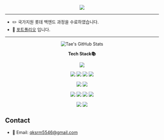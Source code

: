 <p align="center">
  <img src="https://capsule-render.vercel.app/api?type=waving&height=200&color=gradient&text=TAE's%20Github&fontSize=50&fontAlign=50&fontAlignY=40" />
</p>


------------------------------------------------------------

- ✏️ 국가지원 롯데 백엔드 과정을 수료하였습니다.
- 📝 [포트폴리오](https://github.com/Taeyoung20230727/Project/blob/main/README.md) 입니다.
  
------------------------------------------------------------




<p align="center">
  <img src="https://github-readme-stats.vercel.app/api?username=TaeeeY&show_icons=true&theme=default" alt="Tae's GitHub Stats">
</p>


<p align="center">
  <strong>Tech Stack📚</strong>
</p>


<p align="center">
<img src="https://img.shields.io/badge/JavaScript-F7DF1E?style=flat&logo=JavaScript&logoColor=black">

<p align="center">
<img src="https://img.shields.io/badge/Spring_Boot-6DB33F?style=flat&logo=Spring-Boot&logoColor=white"> <img src="https://img.shields.io/badge/Java-007396?style=flat&logo=Java&logoColor=white">
<img src="https://img.shields.io/badge/Gradle-02303A?style=flat&logo=Gradle&logoColor=white">
<img src="https://img.shields.io/badge/myBatis-000000?style=flat&logo=myBatis&logoColor=white">


<p align="center">
<img src="https://img.shields.io/badge/Github-181717?style=flat&logo=GitHub&logoColor=white"> <img src="https://img.shields.io/badge/Git-F05032?style=flat&logo=Git&logoColor=white">

<p align="center">    
<img src="https://img.shields.io/badge/MySQL-4479A1?style=flat&logo=MySQL&logoColor=white"> <img src="https://img.shields.io/badge/MariaDB-003545?style=flat&logo=MariaDB&logoColor=white">
<img src="https://img.shields.io/badge/OracleDB-F80000?style=flat&logo=Oracle&logoColor=white"> <img src="https://img.shields.io/badge/OracleDB-#61DAFB?style=flat&logo=Oracle&logoColor=white">





  <p align="center">
<img src="https://img.shields.io/badge/Apache-D22128?style=flat&logo=Apache&logoColor=white"> <img src="https://img.shields.io/badge/AWS-232F3E?style=flat&logo=Amazon-AWS&logoColor=white">



## Contact
- 📧 Email: [qksrm5546@gmail.com](mailto:qksrm5546@gmail.com)

